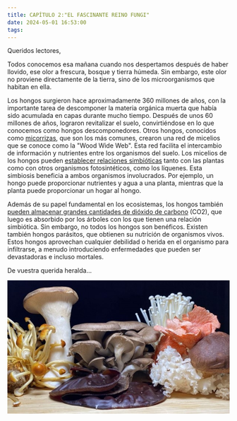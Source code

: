 ```yaml
---
title: CAPÍTULO 2:"EL FASCINANTE REINO FUNGI"
date: 2024-05-01 16:53:00
tags:
---
```

Queridos lectores,

Todos conocemos esa mañana cuando nos despertamos después de haber llovido, ese olor a frescura, bosque y tierra húmeda. Sin embargo, este olor no proviene directamente de la tierra, sino de los microorganismos que habitan en ella.

Los hongos surgieron hace aproximadamente 360 millones de años, con la importante tarea de descomponer la materia orgánica muerta que había sido acumulada en capas durante mucho tiempo. Después de unos 60 millones de años, lograron revitalizar el suelo, convirtiéndose en lo que conocemos como hongos descomponedores. Otros hongos, conocidos como [micorrizas](https://lacasadelassetas.com/blog/cual-es-la-funcion-de-las-setas-en-el-bosque/), que son los más comunes, crearon una red de micelios que se conoce como la "Wood Wide Web". Esta red facilita el intercambio de información y nutrientes entre los organismos del suelo. Los micelios de los hongos pueden [establecer relaciones simbióticas](https://flexbooks.ck12.org/cbook/ck-12-conceptos-biologia/section/8.14/primary/lesson/relaciones-simbi%C3%B3ticas-de-los-hongos/) tanto con las plantas como con otros organismos fotosintéticos, como los líquenes. Esta simbiosis beneficia a ambos organismos involucrados. Por ejemplo, un hongo puede proporcionar nutrientes y agua a una planta, mientras que la planta puede proporcionar un hogar al hongo.

Además de su papel fundamental en los ecosistemas, los hongos también [pueden almacenar grandes cantidades de dióxido de carbono](https://www.infobae.com/america/medio-ambiente/2023/06/17/como-los-hongos-pueden-almacenar-dioxido-de-carbono-y-combatir-el-cambio-climatico-segun-un-estudio/ )
 (CO2), que luego es absorbido por los árboles con los que tienen una relación simbiótica. Sin embargo, no todos los hongos son benéficos. Existen también hongos parásitos, que obtienen su nutrición de organismos vivos. Estos hongos aprovechan cualquier debilidad o herida en el organismo para infiltrarse, a menudo introduciendo enfermedades que pueden ser devastadoras e incluso mortales.

De vuestra querida heralda...

![fungi](/images/fungi.jpg)


